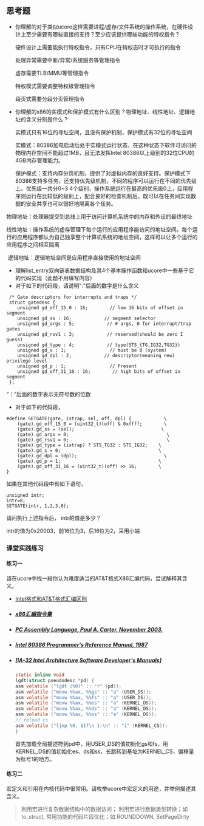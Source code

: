 ## 思考题

- 你理解的对于类似ucore这样需要进程/虚存/文件系统的操作系统，在硬件设计上至少需要有哪些直接的支持？至少应该提供哪些功能的特权指令？

  硬件设计上需要能执行特权指令，只有CPU在特权态时才可执行的指令

  处理异常需要中断/异常/系统服务等管理指令

  虚存需要TLB/MMU等管理指令

  特权模式需要调整特权级管理指令

  段页式需要分段分页管理指令

- 你理解的x86的实模式和保护模式有什么区别？物理地址、线性地址、逻辑地址的含义分别是什么？

  实模式只有16位的寻址空间，且没有保护机制，保护模式有32位的寻址空间

  实模式：80386加电启动后处于实模式运行状态，在这种状态下软件可访问的物理内存空间不能超过1MB，且无法发挥Intel 80386以上级别的32位CPU的4GB内存管理能力。

  保护模式：支持内存分页机制，提供了对虚拟内存的良好支持。保护模式下80386支持多任务，还支持优先级机制，不同的程序可以运行在不同的优先级上。优先级一共分0~3 4个级别，操作系统运行在最高的优先级0上，应用程序则运行在比较低的级别上，配合良好的检查机制后，既可以在任务间实现数据的安全共享也可以很好地隔离各个任务。



​        物理地址：处理器提交到总线上用于访问计算机系统中的内存和外设的最终地址

​        线性地址：操作系统的虚存管理下每个运行的应用程序能访问的地址空间。每个运行的应用程序都认为自己独享整个计算机系统的地址空间，这样可以让多个运行的应用程序之间相互隔离

​        逻辑地址：逻辑地址空间是应用程序直接使用的地址空间

- 理解list_entry双向链表数据结构及其4个基本操作函数和ucore中一些基于它的代码实现（此题不用填写内容）
- 对于如下的代码段，请说明":"后面的数字是什么含义

```
 /* Gate descriptors for interrupts and traps */
 struct gatedesc {
    unsigned gd_off_15_0 : 16;        // low 16 bits of offset in segment
    unsigned gd_ss : 16;            // segment selector
    unsigned gd_args : 5;            // # args, 0 for interrupt/trap gates
    unsigned gd_rsv1 : 3;            // reserved(should be zero I guess)
    unsigned gd_type : 4;            // type(STS_{TG,IG32,TG32})
    unsigned gd_s : 1;                // must be 0 (system)
    unsigned gd_dpl : 2;            // descriptor(meaning new) privilege level
    unsigned gd_p : 1;                // Present
    unsigned gd_off_31_16 : 16;        // high bits of offset in segment
 };

```

  “：”后面的数字表示无符号数的位数

- 对于如下的代码段，

```
#define SETGATE(gate, istrap, sel, off, dpl) {            \
    (gate).gd_off_15_0 = (uint32_t)(off) & 0xffff;        \
    (gate).gd_ss = (sel);                                \
    (gate).gd_args = 0;                                    \
    (gate).gd_rsv1 = 0;                                    \
    (gate).gd_type = (istrap) ? STS_TG32 : STS_IG32;    \
    (gate).gd_s = 0;                                    \
    (gate).gd_dpl = (dpl);                                \
    (gate).gd_p = 1;                                    \
    (gate).gd_off_31_16 = (uint32_t)(off) >> 16;        \
}

```

如果在其他代码段中有如下语句，

```
unsigned intr;
intr=8;
SETGATE(intr, 1,2,3,0);

```

请问执行上述指令后， intr的值是多少？

intr的值为0x20003，前16位为3，后16位为2，采用小端

### 课堂实践练习

#### 练习一

请在ucore中找一段你认为难度适当的AT&T格式X86汇编代码，尝试解释其含义。

- [Intel格式和AT&T格式汇编区别](http://www.cnblogs.com/hdk1993/p/4820353.html)

- ##### [x86汇编指令集  ](http://hiyyp1234.blog.163.com/blog/static/67786373200981811422948/)

- ##### [PC Assembly Language, Paul A. Carter, November 2003.](https://pdos.csail.mit.edu/6.828/2016/readings/pcasm-book.pdf)

- ##### [*Intel 80386 Programmer's Reference Manual*, 1987](https://pdos.csail.mit.edu/6.828/2016/readings/i386/toc.htm)

- ##### [[IA-32 Intel Architecture Software Developer's Manuals](http://www.intel.com/content/www/us/en/processors/architectures-software-developer-manuals.html)]

  ```c
  static inline void
  lgdt(struct pseudodesc *pd) {
  asm volatile ("lgdt (%0)" :: "r" (pd));
  asm volatile ("movw %%ax, %%gs" :: "a" (USER_DS));
  asm volatile ("movw %%ax, %%fs" :: "a" (USER_DS));
  asm volatile ("movw %%ax, %%es" :: "a" (KERNEL_DS));
  asm volatile ("movw %%ax, %%ds" :: "a" (KERNEL_DS));
  asm volatile ("movw %%ax, %%ss" :: "a" (KERNEL_DS));
  // reload cs
  asm volatile ("ljmp %0, $1f\n 1:\n" :: "i" (KERNEL_CS));
  }
  ```

  首先加载全局描述符到pd中，用USER_DS的值初始化gs和fs，用KERNEL_DS的值初始化es、ds和ss，长跳转到基址为KERNEL_CS，偏移量为标号1的地方。

#### 练习二

宏定义和引用在内核代码中很常用。请枚举ucore中宏定义的用途，并举例描述其含义。

> 利用宏进行复杂数据结构中的数据访问； 利用宏进行数据类型转换；如 to_struct, 常用功能的代码片段优化；如 ROUNDDOWN, SetPageDirty